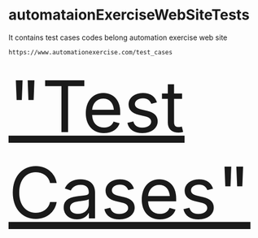 # automataionExerciseWebSiteTests
It contains test cases codes belong  automation exercise web site

```
https://www.automationexercise.com/test_cases
```

<a href="https://www.automationexercise.com/test_cases" target="_blank" style="font-size:1000%;" style="background-color:Yellow;" 
   style="color:Red">"Test Cases"</a>
